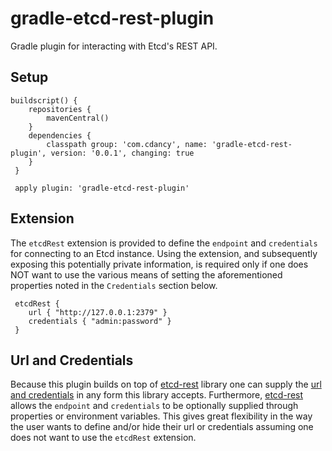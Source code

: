 
# gradle-etcd-rest-plugin

Gradle plugin for interacting with Etcd's REST API.

## Setup

```
buildscript() {
 	repositories {
 		mavenCentral()
 	}
 	dependencies {
 		classpath group: 'com.cdancy', name: 'gradle-etcd-rest-plugin', version: '0.0.1', changing: true
 	}
 }

 apply plugin: 'gradle-etcd-rest-plugin'
 ```
## Extension

The `etcdRest` extension is provided to define the `endpoint` and `credentials` for connecting to an Etcd instance.
Using the extension, and subsequently exposing this potentially private information, is required only if one does NOT want to use
the various means of setting the aforementioned properties noted in the `Credentials` section below.

```
 etcdRest {
 	url { "http://127.0.0.1:2379" }
 	credentials { "admin:password" }
 }
```

## Url and Credentials

Because this plugin builds on top of [etcd-rest](https://github.com/cdancy/etcd-rest) library one can supply
the [url and credentials](https://github.com/cdancy/etcd-rest#credentials) in any form this library accepts. Furthermore,
[etcd-rest](https://github.com/cdancy/etcd-rest#property-based-setup) allows the `endpoint` and `credentials`
to be optionally supplied through properties or environment variables. This gives great flexibility in the way the user
wants to define and/or hide their url or credentials assuming one does not want to use the `etcdRest` extension.

